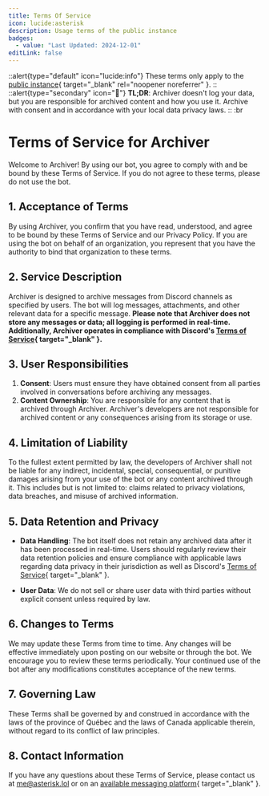 ```yaml
---
title: Terms Of Service
icon: lucide:asterisk
description: Usage terms of the public instance
badges:
  - value: "Last Updated: 2024-12-01"
editLink: false
---
```


::alert{type="default" icon="lucide:info"}
These terms only apply to the [public instance](https://discord.com/oauth2/authorize?client_id=1311438512045949029){ target="_blank" rel="noopener noreferrer" }.
::
::alert{type="secondary" icon="📌"}
**TL;DR**: Archiver doesn't log your data, but you are responsible for archived content and how you use it. Archive with consent and in accordance with your local data privacy laws.
::
:br
# Terms of Service for Archiver

Welcome to Archiver! By using our bot, you agree to comply with and be bound by these Terms of Service. If you do not agree to these terms, please do not use the bot.

## 1. Acceptance of Terms
By using Archiver, you confirm that you have read, understood, and agree to be bound by these Terms of Service and our Privacy Policy. If you are using the bot on behalf of an organization, you represent that you have the authority to bind that organization to these terms.

## 2. Service Description
Archiver is designed to archive messages from Discord channels as specified by users. The bot will log messages, attachments, and other relevant data for a specific message. **Please note that Archiver does not store any messages or data; all logging is performed in real-time. Additionally, Archiver operates in compliance with Discord's [Terms of Service](https://discord.com/tos){ target="_blank" }.**

## 3. User Responsibilities
1. **Consent**: Users must ensure they have obtained consent from all parties involved in conversations before archiving any messages.
2. **Content Ownership**: You are responsible for any content that is archived through Archiver. Archiver's developers are not responsible for archived content or any consequences arising from its storage or use.

## 4. Limitation of Liability
To the fullest extent permitted by law, the developers of Archiver shall not be liable for any indirect, incidental, special, consequential, or punitive damages arising from your use of the bot or any content archived through it. This includes but is not limited to: claims related to privacy violations, data breaches, and misuse of archived information.

## 5. Data Retention and Privacy
- **Data Handling**: The bot itself does not retain any archived data after it has been processed in real-time. Users should regularly review their data retention policies and ensure compliance with applicable laws regarding data privacy in their jurisdiction as well as Discord's [Terms of Service](https://discord.com/tos){ target="_blank" }.

- **User Data**: We do not sell or share user data with third parties without explicit consent unless required by law.

## 6. Changes to Terms
We may update these Terms from time to time. Any changes will be effective immediately upon posting on our website or through the bot. We encourage you to review these terms periodically. Your continued use of the bot after any modifications constitutes acceptance of the new terms.

## 7. Governing Law
These Terms shall be governed by and construed in accordance with the laws of the province of Québec and the laws of Canada applicable therein, without regard to its conflict of law principles.

## 8. Contact Information
If you have any questions about these Terms of Service, please contact us at [me@asterisk.lol](mailto:me@asterisk.lol) or on an [available messaging platform](https://asterisk.lol/socials){ target="_blank" }.
